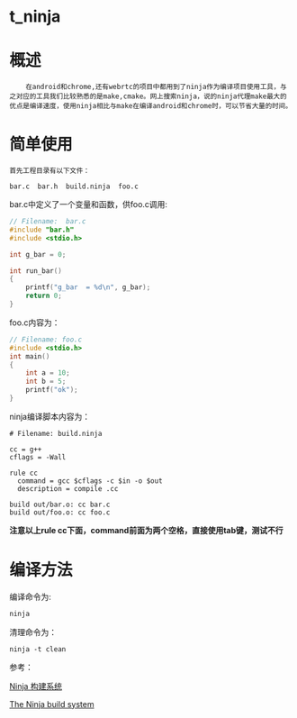 # t_ninja



# 概述

		在android和chrome,还有webrtc的项目中都用到了ninja作为编译项目使用工具，与之对应的工具我们比较熟悉的是make,cmake。网上搜索ninja，说的ninja代理make最大的优点是编译速度，使用ninja相比与make在编译android和chrome时，可以节省大量的时间。

# 简单使用

	首先工程目录有以下文件：

```
bar.c  bar.h  build.ninja  foo.c
```

bar.c中定义了一个变量和函数，供foo.c调用:

```c
// Filename:  bar.c
#include "bar.h"
#include <stdio.h>

int g_bar = 0;

int run_bar()
{
	printf("g_bar  = %d\n", g_bar);
	return 0;
}

```

foo.c内容为：

```c
// Filename: foo.c
#include <stdio.h>
int main() 
{
	int a = 10;
	int b = 5;
	printf("ok");
}

```



ninja编译脚本内容为：

```shell
# Filename: build.ninja

cc = g++
cflags = -Wall

rule cc
  command = gcc $cflags -c $in -o $out
  description = compile .cc

build out/bar.o: cc bar.c
build out/foo.o: cc foo.c

```

**注意以上rule cc下面，command前面为两个空格，直接使用tab键，测试不行**



# 编译方法

编译命令为:

```c
ninja
```

清理命令为：

```shell
ninja -t clean 
```



参考：

[Ninja 构建系统](https://blog.csdn.net/yujiawang/article/details/72627121)

[The Ninja build system](https://ninja-build.org/manual.html)



